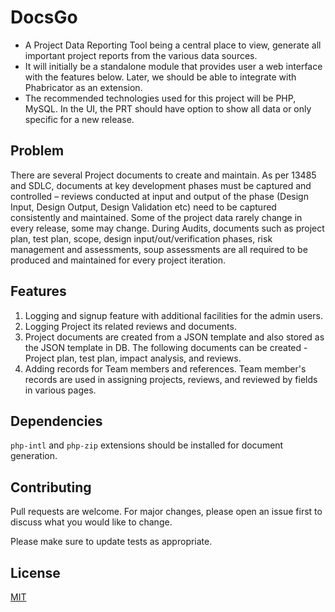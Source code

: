 # DocsGo

* A Project Data Reporting Tool being a central place to view, generate all
important project reports from the various data sources.
* It will initially be a standalone module
that provides user a web interface with the features below. Later, we should be able to integrate
with Phabricator as an extension. 
* The recommended technologies used for this project will be
PHP, MySQL. In the UI, the PRT should have option to show all data or only specific for a new
release.

## Problem
There are several Project documents to create and maintain. As per 13485 and SDLC, documents
at key development phases must be captured and controlled – reviews conducted at input and
output of the phase (Design Input, Design Output, Design Validation etc) need to be captured
consistently and maintained. Some of the project data rarely change in every release, some may
change. During Audits, documents such as project plan, test plan, scope, design
input/out/verification phases, risk management and assessments, soup assessments are all
required to be produced and maintained for every project iteration.

## Features
1. Logging and signup feature with additional facilities for the admin
users.
1. Logging Project its related reviews and documents.
1. Project documents are created from a JSON template and also stored as
the JSON template in DB. The following documents can be created -
Project plan, test plan, impact analysis, and reviews.
1. Adding records for Team members and references. Team member's records
are used in assigning projects, reviews, and reviewed by fields in
various pages.

## Dependencies
`php-intl` and `php-zip` extensions should be installed for document generation.

## Contributing
Pull requests are welcome. For major changes, please open an issue first to discuss what you would like to change.

Please make sure to update tests as appropriate.

## License
[MIT](https://choosealicense.com/licenses/mit/)